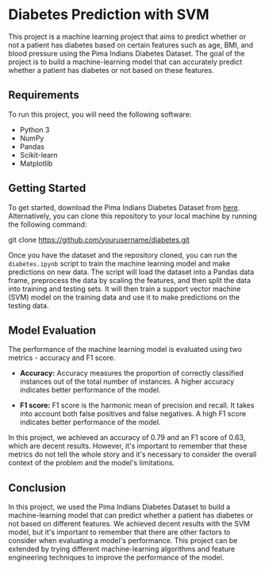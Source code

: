# Diabetes Prediction with SVM

This project is a machine learning project that aims to predict whether or not a patient has diabetes based on certain features such as age, BMI, and blood pressure using the Pima Indians Diabetes Dataset. The goal of the project is to build a machine-learning model that can accurately predict whether a patient has diabetes or not based on these features.

## Requirements

To run this project, you will need the following software:

- Python 3
- NumPy
- Pandas
- Scikit-learn
- Matplotlib

## Getting Started

To get started, download the Pima Indians Diabetes Dataset from [here](https://www.kaggle.com/uciml/pima-indians-diabetes-database). Alternatively, you can clone this repository to your local machine by running the following command:

git clone https://github.com/yourusername/diabetes.git


Once you have the dataset and the repository cloned, you can run the `diabetes.ipynb` script to train the machine learning model and make predictions on new data. The script will load the dataset into a Pandas data frame, preprocess the data by scaling the features, and then split the data into training and testing sets. It will then train a support vector machine (SVM) model on the training data and use it to make predictions on the testing data.

## Model Evaluation

The performance of the machine learning model is evaluated using two metrics - accuracy and F1 score.

- **Accuracy:** Accuracy measures the proportion of correctly classified instances out of the total number of instances. A higher accuracy indicates better performance of the model.

- **F1 score:** F1 score is the harmonic mean of precision and recall. It takes into account both false positives and false negatives. A high F1 score indicates better performance of the model.

In this project, we achieved an accuracy of 0.79 and an F1 score of 0.63, which are decent results. However, it's important to remember that these metrics do not tell the whole story and it's necessary to consider the overall context of the problem and the model's limitations.

## Conclusion

In this project, we used the Pima Indians Diabetes Dataset to build a machine-learning model that can predict whether a patient has diabetes or not based on different features. We achieved decent results with the SVM model, but it's important to remember that there are other factors to consider when evaluating a model's performance. This project can be extended by trying different machine-learning algorithms and feature engineering techniques to improve the performance of the model.



